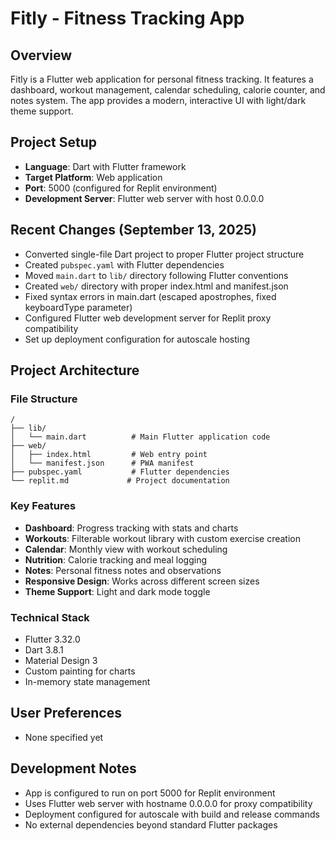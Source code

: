 # Fitly - Fitness Tracking App

## Overview
Fitly is a Flutter web application for personal fitness tracking. It features a dashboard, workout management, calendar scheduling, calorie counter, and notes system. The app provides a modern, interactive UI with light/dark theme support.

## Project Setup
- **Language**: Dart with Flutter framework
- **Target Platform**: Web application
- **Port**: 5000 (configured for Replit environment)
- **Development Server**: Flutter web server with host 0.0.0.0

## Recent Changes (September 13, 2025)
- Converted single-file Dart project to proper Flutter project structure
- Created `pubspec.yaml` with Flutter dependencies
- Moved `main.dart` to `lib/` directory following Flutter conventions
- Created `web/` directory with proper index.html and manifest.json
- Fixed syntax errors in main.dart (escaped apostrophes, fixed keyboardType parameter)
- Configured Flutter web development server for Replit proxy compatibility
- Set up deployment configuration for autoscale hosting

## Project Architecture
### File Structure
```
/
├── lib/
│   └── main.dart          # Main Flutter application code
├── web/
│   ├── index.html         # Web entry point
│   └── manifest.json      # PWA manifest
├── pubspec.yaml           # Flutter dependencies
└── replit.md             # Project documentation
```

### Key Features
- **Dashboard**: Progress tracking with stats and charts
- **Workouts**: Filterable workout library with custom exercise creation
- **Calendar**: Monthly view with workout scheduling
- **Nutrition**: Calorie tracking and meal logging
- **Notes**: Personal fitness notes and observations
- **Responsive Design**: Works across different screen sizes
- **Theme Support**: Light and dark mode toggle

### Technical Stack
- Flutter 3.32.0
- Dart 3.8.1
- Material Design 3
- Custom painting for charts
- In-memory state management

## User Preferences
- None specified yet

## Development Notes
- App is configured to run on port 5000 for Replit environment
- Uses Flutter web server with hostname 0.0.0.0 for proxy compatibility
- Deployment configured for autoscale with build and release commands
- No external dependencies beyond standard Flutter packages